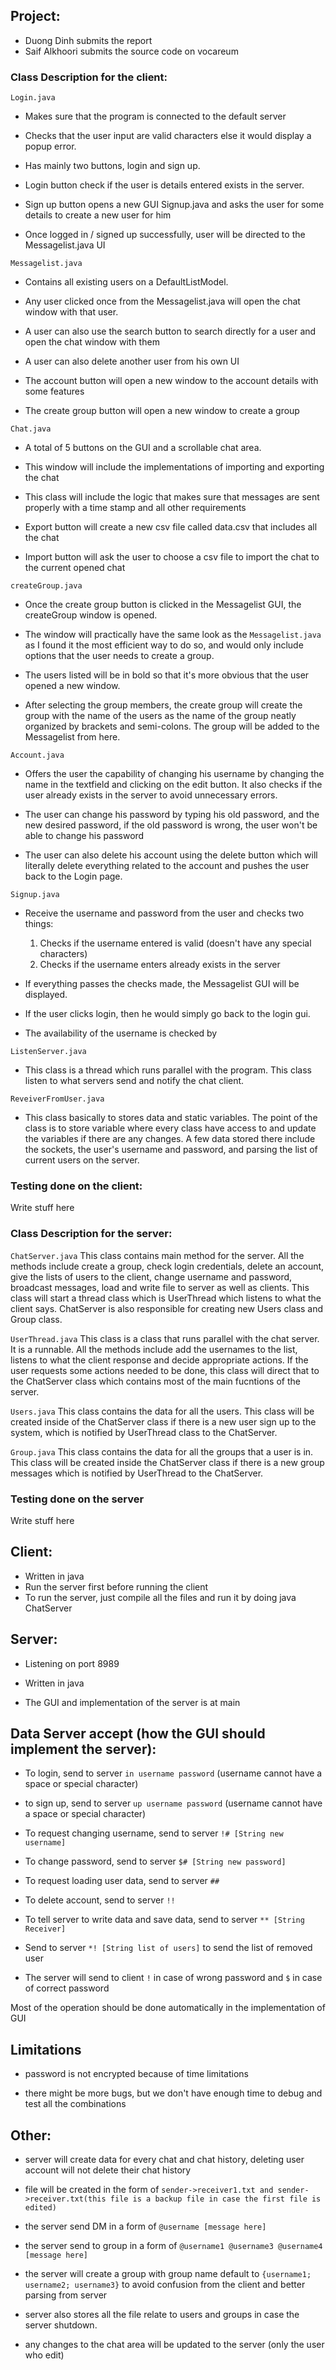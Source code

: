 ## Project: 
   + Duong Dinh submits the report 
   + Saif Alkhoori submits the source code on vocareum


### Class Description for the client:

```Login.java```

- Makes sure that the program is connected to the default server

- Checks that the user input are valid characters else it would display a popup error.

- Has mainly two buttons, login and sign up.

- Login button check if the user is details entered exists in the server.

- Sign up button opens a new GUI Signup.java and asks the user for some details to create a new user for him

- Once logged in / signed up successfully, user will be directed to the Messagelist.java UI

```Messagelist.java```

- Contains all existing users on a DefaultListModel.

- Any user clicked once from the Messagelist.java will open the chat window with that user.

- A user can also use the search button to search directly for a user and open the chat window with them

- A user can also delete another user from his own UI

- The account button will open a new window to the account details with some features

- The create group button will open a new window to create a group

```Chat.java```

- A total of 5 buttons on the GUI and a scrollable chat area.

- This window will include the implementations of importing and exporting the chat

- This class will include the logic that makes sure that messages are sent properly with a time stamp and all other
  requirements

- Export button will create a new csv file called data.csv that includes all the chat

- Import button will ask the user to choose a csv file to import the chat to the current opened chat

```createGroup.java```

- Once the create group button is clicked in the Messagelist GUI, the createGroup window is opened.

- The window will practically have the same look as the `Messagelist.java` as I found it the most efficient way to do
  so, and would only include options that the user needs to create a group.

- The users listed will be in bold so that it's more obvious that the user opened a new window.

- After selecting the group members, the create group will create the group with the name of the users as the name of
  the group neatly organized by brackets and semi-colons. The group will be added to the Messagelist from here.

```Account.java```

- Offers the user the capability of changing his username by changing the name in the textfield and clicking on the edit
  button. It also checks if the user already exists in the server to avoid unnecessary errors.

- The user can change his password by typing his old password, and the new desired password, if the old password is
  wrong, the user won't be able to change his password

- The user can also delete his account using the delete button which will literally delete everything related to the
  account and pushes the user back to the Login page.
  
```Signup.java```

- Receive the username and password from the user and checks two things:
  1. Checks if the username entered is valid (doesn't have any special characters)
  2. Checks if the username enters already exists in the server
  
- If everything passes the checks made, the Messagelist GUI will be displayed.

- If the user clicks login, then he would simply go back to the login gui.

- The availability of the username is checked by 
  
```ListenServer.java```

- This class is a thread which runs parallel with the program. This class listen to what servers send and notify the chat client.

```ReveiverFromUser.java```

- This class basically to stores data and static variables. The point of the class is to store variable where every class have
access to and update the variables if there are any changes. A few data stored there include the sockets, the user's username and password, and parsing the list of current users on the server.
  
### Testing done on the client:

Write stuff here

### Class Description for the server:

```ChatServer.java``` This class contains main method for the server. All the methods include create a group, check login credentials, delete an account, give the lists of users to the client, change username and password, broadcast messages, load and write file to server as well as clients. This class will start a thread class which is UserThread which listens to what the client says. ChatServer is also responsible for creating new Users class and Group class.

```UserThread.java``` This class is a class that runs parallel with the chat server. It is a runnable. All the methods include add the usernames to the list, listens to what the client response and decide appropriate actions. If the user requests some actions needed to be done, this class will direct that to the ChatServer class which contains most of the main fucntions of the server.

```Users.java``` This class contains the data for all the users. This class will be created inside of the ChatServer class if there is a new user sign up to the system, which is notified by UserThread class to the ChatServer.

```Group.java``` This class contains the data for all the groups that a user is in. This class will be created inside the ChatServer class if there is a new group messages which is notified by UserThread to the ChatServer.

### Testing done on the server 

Write stuff here

## Client: 

   + Written in java
   + Run the server first before running the client
   + To run the server, just compile all the files and run it by doing java ChatServer
   

## Server:

   + Listening on port 8989
   
   + Written in java
   
   + The GUI and implementation of the server is at main
   
## Data Server accept (how the GUI should implement the server):

   + To login, send to server ```in username password``` (username cannot have a space or special character)
   
   + to sign up, send to server ```up username password``` (username cannot have a space or special character)
   
   + To request changing username, send to server ```!# [String new username]```
   
   + To change password, send to server ```$# [String new password]```
   
   + To request loading user data, send to server ```##```
   
   + To delete account, send to server ```!!```
   
   + To tell server to write data and save data, send to server ```** [String Receiver]```
   
   + Send to server ```*! [String list of users]``` to send the list of removed user 
   
   + The server will send to client ```!``` in case of wrong password and ```$``` in case of correct password
   
 Most of the operation should be done automatically in the implementation of GUI
   
## Limitations

   + password is not encrypted because of time limitations
   
   + there might be more bugs, but we don't have enough time to debug and test all the combinations
   
## Other:

   + server will create data for every chat and chat history, deleting user account will not delete their chat history
   
   + file will be created in the form of ```sender->receiver1.txt and sender->receiver.txt(this file is a backup file in case the first file is edited)```
   
   + the server send DM in a form of ```@username [message here]```
   
   + the server send to group in a form of ```@username1 @username3 @username4 [message here]```
   
   + the server will create a group with group name default to ```{username1; username2; username3}``` to avoid confusion from the client and better parsing from server
   
   + server also stores all the file relate to users and groups in case the server shutdown. 
   
   + any changes to the chat area will be updated to the server (only the user who edit)